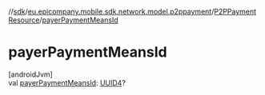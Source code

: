 //[sdk](../../../index.md)/[eu.epicompany.mobile.sdk.network.model.p2ppayment](../index.md)/[P2PPaymentResource](index.md)/[payerPaymentMeansId](payer-payment-means-id.md)

# payerPaymentMeansId

[androidJvm]\
val [payerPaymentMeansId](payer-payment-means-id.md): [UUID4](../../eu.epicompany.mobile.android.datatypes/index.md#229649042%2FClasslikes%2F462465411)?
